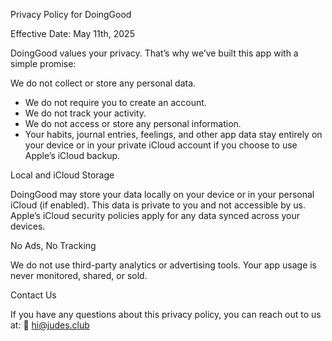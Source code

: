 Privacy Policy for DoingGood

Effective Date: May 11th, 2025

DoingGood values your privacy. That’s why we’ve built this app with a simple promise:

We do not collect or store any personal data.
- We do not require you to create an account.
- We do not track your activity.
- We do not access or store any personal information.
- Your habits, journal entries, feelings, and other app data stay entirely on your device or in your private iCloud account if you choose to use Apple’s iCloud backup.

Local and iCloud Storage

DoingGood may store your data locally on your device or in your personal iCloud (if enabled). This data is private to you and not accessible by us. Apple’s iCloud security policies apply for any data synced across your devices.

No Ads, No Tracking

We do not use third-party analytics or advertising tools. Your app usage is never monitored, shared, or sold.

Contact Us

If you have any questions about this privacy policy, you can reach out to us at:
📧 hi@judes.club
